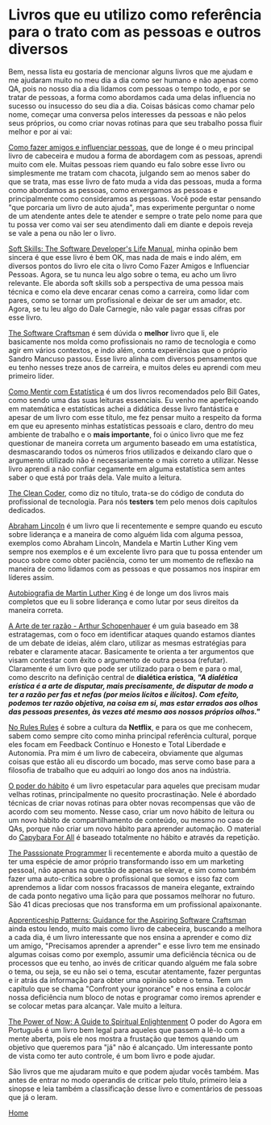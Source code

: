# Livros que eu utilizo como referência para o trato com as pessoas e outros diversos

Bem, nessa lista eu gostaria de mencionar alguns livros que me ajudam e me ajudaram muito no meu dia a dia como ser humano e não apenas como QA, pois no nosso dia a dia lidamos com pessoas o tempo todo, e por se tratar de pessoas, a forma como abordamos cada uma delas influencia no sucesso ou insucesso do seu dia a dia. Coisas básicas como chamar pelo nome, começar uma conversa pelos interesses da pessoas e não pelos seus próprios, ou como criar novas rotinas para que seu trabalho possa fluir melhor e por ai vai:

[Como fazer amigos e influenciar pessoas](https://goo.gl/wxdjGJ), que de longe é o meu principal livro de cabeceira e mudou a forma de abordagem com as pessoas, aprendi muito com ele. Muitas pessoas riem quando eu falo sobre esse livro ou simplesmente me tratam com chacota, julgando sem ao menos saber do que se trata, mas esse livro de fato muda a vida das pessoas, muda a forma como abordamos as pessoas, como enxergamos as pessoas e principalmente como consideramos as pessoas. Você pode estar pensando "que porcaria um livro de auto ajuda", mas experimente perguntar o nome de um atendente antes dele te atender e sempre o trate pelo nome para que tu possa ver como vai ser seu atendimento dali em diante e depois reveja se vale a pena ou não ler o livro.

[Soft Skills: The Software Developer's Life Manual](https://goo.gl/pg2sQ7), minha opinão bem sincera é que esse livro é bem OK, mas nada de mais e indo além, em diversos pontos do livro ele cita o livro Como Fazer Amigos e Influenciar Pessoas. Agora, se tu nunca leu algo sobre o tema, eu acho um livro relevante. Ele aborda soft skills sob a perspectiva de uma pessoa mais técnica e como ela deve encarar cenas como a carreira, como lidar com pares, como se tornar um profissional e deixar de ser um amador, etc. Agora, se tu leu algo do Dale Carnegie, não vale pagar essas cifras por esse livro.

[The Software Craftsman](https://goo.gl/i7wESj) é sem dúvida o **melhor** livro que li, ele basicamente nos molda como profissionais no ramo de tecnologia e como agir em vários contextos, e indo além, conta experiências que o próprio Sandro Mancuso passou. Esse livro alinha com diversos pensamentos que eu tenho nesses treze anos de carreira, e muitos deles eu aprendi com meu primeiro líder.

[Como Mentir com Estatística](https://amzn.to/2MGrwk6) é um dos livros recomendados pelo Bill Gates, como sendo uma das suas leituras essenciais. Eu venho me aperfeiçoando em matemática e estatísticas achei a didática desse livro fantástica e apesar de um livro com esse título, me fez pensar muito a respeito da forma em que eu apresento minhas estatísticas pessoais e claro, dentro do meu ambiente de trabalho e o **mais importante**, foi o único livro que me fez questionar de maneira correta um argumento baseado em uma estatística, desmascarando todos os números frios utilizados e deixando claro que o argumento utilizado não é necessariamente o mais correto a utilizar. Nesse livro aprendi a não confiar cegamente em alguma estatística sem antes saber o que está por traás dela. Vale muito a leitura.

[The Clean Coder](https://goo.gl/jDtmjU), como diz no título, trata-se do código de conduta do profissional de tecnologia. Para nós **testers** tem pelo menos dois capítulos dedicados.

[Abraham Lincoln](https://goo.gl/Pg6DVa) é um livro que li recentemente e sempre quando eu escuto sobre liderança e a maneira de como alguém lida com alguma pessoa, exemplos como Abraham Lincoln, Mandela e Martin Luther King vem sempre nos exemplos e é um excelente livro para que tu possa entender um pouco sobre como obter paciência, como ter um momento de reflexão na maneira de como lidamos com as pessoas e que possamos nos inspirar em líderes assim.

[Autobiografia de Martin Luther King](https://goo.gl/fHarSF) é de longe um dos livros mais completos que eu li sobre liderança e como lutar por seus direitos da maneira correta.

[A Arte de ter razão - Arthur Schopenhauer](https://www.amazon.com/Arte-ter-Raz%C3%A3o-Estratagemas-Portuguese-ebook/dp/B07FYNSJYN) é um guia baseado em 38 estratagemas, com o foco em identificar ataques quando estamos diantes de um debate de ideias, além claro, utilizar as mesmas estratégias para rebater e claramente atacar. Basicamente te orienta a ter argumentos que visam contestar com êxito o argumento de outra pessoa (refutar). Claramente é um livro que pode ser utilizado para o bem e para o mal, como descrito na definição central de **dialética erística**, ***"A dialética erística é a arte de disputar, mais precisamente, de disputar de modo a ter a razão per fas et nefas **(por meios lícitos e ilícitos)**. Com efeito, podemos ter razão objetiva, na coisa em si, mas estar errados aos olhos das pessoas presentes, às vezes até mesmo aos nossos próprios olhos."***

[No Rules Rules](shorturl.at/mCDG2) é sobre a cultura da **Netflix**, e para os que me conhecem, sabem como sempre cito como minha principal referência cultural, porque eles focam em Feedback Contínuo e Honesto e Total Liberdade e Autonomia. Pra mim é um livro de cabeceira, obviamente que algumas coisas que estão ali eu discordo um bocado, mas serve como base para a filosofia de trabalho que eu adquiri ao longo dos anos na indústria.

[O poder do hábito](https://goo.gl/ekQnx5) é um livro espetacular para aqueles que precisam mudar velhas rotinas, principalmente no quesito procrastinação. Nele é abordado técnicas de criar novas rotinas para obter novas recompensas que vão de acordo com seu momento. Nesse caso, criar um novo hábito de leitura ou um novo hábito de compartilhamento de conteúdo, ou mesmo no caso de QAs, porque não criar um novo hábito para aprender automação. O material do [Capybara For All](https://github.com/thiagomarquessp/capybaraforall) é baseado totalmente no hábito e através da repetição.

[The Passsionate Programmer](https://amzn.to/2XVkigS) li recentemente e aborda muito a questão de ter uma espécie de amor próprio transformando isso em um marketing pessoal, não apenas na questão de apenas se elevar, e sim como também fazer uma auto-crítica sobre o profissional que somos e isso faz com aprendemos a lidar com nossos fracassos de maneira elegante, extraindo de cada ponto negativo uma lição para que possamos melhorar no futuro. São 41 dicas preciosas que nos transforma em um profissional apaixonante.

[Apprenticeship Patterns: Guidance for the Aspiring Software Craftsman](https://amzn.to/2Irwi4q) ainda estou lendo, muito mais como livro de cabeceira, buscando a melhora a cada dia, é um livro interessante que nos ensina a aprender e como diz um amigo, "Precisamos aprender a aprender" e esse livro tem me ensinado algumas coisas como por exemplo, assumir uma deficiência técnica ou de processos que eu tenho, ao invés de criticar quando alguém me fala sobre o tema, ou seja, se eu não sei o tema, escutar atentamente, fazer perguntas e ir atrás da informação para obter uma opinião sobre o tema. Tem um capítulo que se chama "Confront your ignorance" e nos ensina a colocár nossa deficiência num bloco de notas e programar como iremos aprender e se colocar metas para alcançar. Vale muito a leitura.

[The Power of Now: A Guide to Spiritual Enlightenment](https://amzn.to/2Fj1aCk) O poder do Agora em Português é um livro bem legal para aqueles que passem a lê-lo com a mente aberta, pois ele nos mostra a frustação que temos quando um objetivo que queremos para "já" não é alcançado. Um interessante ponto de vista como ter auto controle, é um bom livro e pode ajudar.

São livros que me ajudaram muito e que podem ajudar vocês também. Mas antes de entrar no modo operandis de criticar pelo título, primeiro leia a sinopse e leia também a classificação desse livro e comentários de pessoas que já o leram.

[Home](https://github.com/thiagomarquessp/a-importancia-da-leitura-para-qas/blob/master/README.md)

